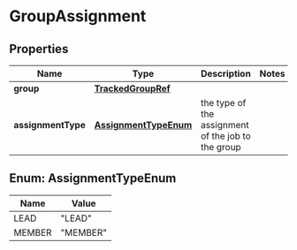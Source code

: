 

# GroupAssignment


## Properties

| Name | Type | Description | Notes |
|------------ | ------------- | ------------- | -------------|
|**group** | [**TrackedGroupRef**](TrackedGroupRef.md) |  |  |
|**assignmentType** | [**AssignmentTypeEnum**](#AssignmentTypeEnum) | the type of the assignment of the job to the group |  |



## Enum: AssignmentTypeEnum

| Name | Value |
|---- | -----|
| LEAD | &quot;LEAD&quot; |
| MEMBER | &quot;MEMBER&quot; |




